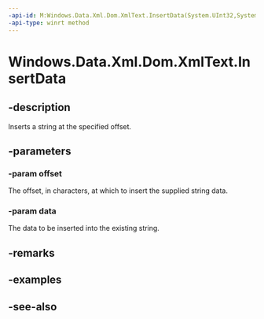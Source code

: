 ----api-id: M:Windows.Data.Xml.Dom.XmlText.InsertData(System.UInt32,System.String)
-api-type: winrt method
---<!-- Method syntaxpublic void InsertData(System.UInt32 offset, System.String data)--># Windows.Data.Xml.Dom.XmlText.InsertData## -descriptionInserts a string at the specified offset.## -parameters### -param offsetThe offset, in characters, at which to insert the supplied string data.### -param dataThe data to be inserted into the existing string.## -remarks## -examples## -see-also